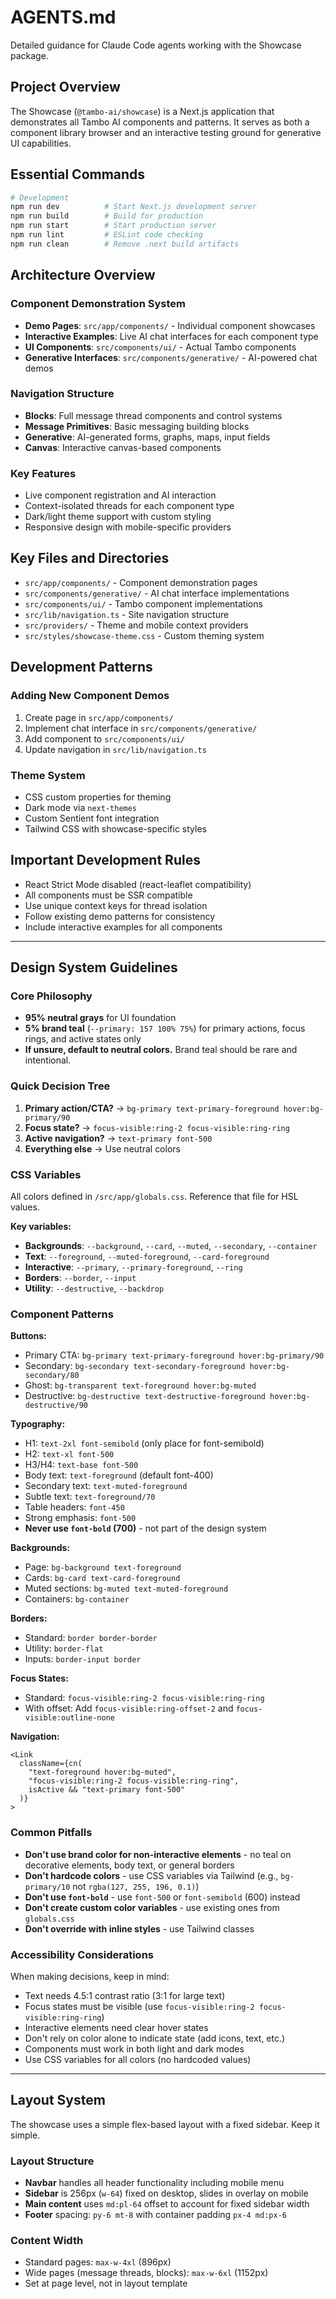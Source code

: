 # AGENTS.md

Detailed guidance for Claude Code agents working with the Showcase package.

## Project Overview

The Showcase (`@tambo-ai/showcase`) is a Next.js application that demonstrates all Tambo AI components and patterns. It serves as both a component library browser and an interactive testing ground for generative UI capabilities.

## Essential Commands

```bash
# Development
npm run dev          # Start Next.js development server
npm run build        # Build for production
npm run start        # Start production server
npm run lint         # ESLint code checking
npm run clean        # Remove .next build artifacts
```

## Architecture Overview

### Component Demonstration System

- **Demo Pages**: `src/app/components/` - Individual component showcases
- **Interactive Examples**: Live AI chat interfaces for each component type
- **UI Components**: `src/components/ui/` - Actual Tambo components
- **Generative Interfaces**: `src/components/generative/` - AI-powered chat demos

### Navigation Structure

- **Blocks**: Full message thread components and control systems
- **Message Primitives**: Basic messaging building blocks
- **Generative**: AI-generated forms, graphs, maps, input fields
- **Canvas**: Interactive canvas-based components

### Key Features

- Live component registration and AI interaction
- Context-isolated threads for each component type
- Dark/light theme support with custom styling
- Responsive design with mobile-specific providers

## Key Files and Directories

- `src/app/components/` - Component demonstration pages
- `src/components/generative/` - AI chat interface implementations
- `src/components/ui/` - Tambo component implementations
- `src/lib/navigation.ts` - Site navigation structure
- `src/providers/` - Theme and mobile context providers
- `src/styles/showcase-theme.css` - Custom theming system

## Development Patterns

### Adding New Component Demos

1. Create page in `src/app/components/`
2. Implement chat interface in `src/components/generative/`
3. Add component to `src/components/ui/`
4. Update navigation in `src/lib/navigation.ts`

### Theme System

- CSS custom properties for theming
- Dark mode via `next-themes`
- Custom Sentient font integration
- Tailwind CSS with showcase-specific styles

## Important Development Rules

- React Strict Mode disabled (react-leaflet compatibility)
- All components must be SSR compatible
- Use unique context keys for thread isolation
- Follow existing demo patterns for consistency
- Include interactive examples for all components

---

## Design System Guidelines

### Core Philosophy

- **95% neutral grays** for UI foundation
- **5% brand teal** (`--primary: 157 100% 75%`) for primary actions, focus rings, and active states only
- **If unsure, default to neutral colors.** Brand teal should be rare and intentional.

### Quick Decision Tree

1. **Primary action/CTA?** → `bg-primary text-primary-foreground hover:bg-primary/90`
2. **Focus state?** → `focus-visible:ring-2 focus-visible:ring-ring`
3. **Active navigation?** → `text-primary font-500`
4. **Everything else** → Use neutral colors

### CSS Variables

All colors defined in `/src/app/globals.css`. Reference that file for HSL values.

**Key variables:**

- **Backgrounds**: `--background`, `--card`, `--muted`, `--secondary`, `--container`
- **Text**: `--foreground`, `--muted-foreground`, `--card-foreground`
- **Interactive**: `--primary`, `--primary-foreground`, `--ring`
- **Borders**: `--border`, `--input`
- **Utility**: `--destructive`, `--backdrop`

### Component Patterns

**Buttons:**

- Primary CTA: `bg-primary text-primary-foreground hover:bg-primary/90`
- Secondary: `bg-secondary text-secondary-foreground hover:bg-secondary/80`
- Ghost: `bg-transparent text-foreground hover:bg-muted`
- Destructive: `bg-destructive text-destructive-foreground hover:bg-destructive/90`

**Typography:**

- H1: `text-2xl font-semibold` (only place for font-semibold)
- H2: `text-xl font-500`
- H3/H4: `text-base font-500`
- Body text: `text-foreground` (default font-400)
- Secondary text: `text-muted-foreground`
- Subtle text: `text-foreground/70`
- Table headers: `font-450`
- Strong emphasis: `font-500`
- **Never use `font-bold` (700)** - not part of the design system

**Backgrounds:**

- Page: `bg-background text-foreground`
- Cards: `bg-card text-card-foreground`
- Muted sections: `bg-muted text-muted-foreground`
- Containers: `bg-container`

**Borders:**

- Standard: `border border-border`
- Utility: `border-flat`
- Inputs: `border-input border`

**Focus States:**

- Standard: `focus-visible:ring-2 focus-visible:ring-ring`
- With offset: Add `focus-visible:ring-offset-2` and `focus-visible:outline-none`

**Navigation:**

```tsx
<Link
  className={cn(
    "text-foreground hover:bg-muted",
    "focus-visible:ring-2 focus-visible:ring-ring",
    isActive && "text-primary font-500"
  )}
>
```

### Common Pitfalls

- **Don't use brand color for non-interactive elements** - no teal on decorative elements, body text, or general borders
- **Don't hardcode colors** - use CSS variables via Tailwind (e.g., `bg-primary/10` not `rgba(127, 255, 196, 0.1)`)
- **Don't use `font-bold`** - use `font-500` or `font-semibold` (600) instead
- **Don't create custom color variables** - use existing ones from `globals.css`
- **Don't override with inline styles** - use Tailwind classes

### Accessibility Considerations

When making decisions, keep in mind:

- Text needs 4.5:1 contrast ratio (3:1 for large text)
- Focus states must be visible (use `focus-visible:ring-2 focus-visible:ring-ring`)
- Interactive elements need clear hover states
- Don't rely on color alone to indicate state (add icons, text, etc.)
- Components must work in both light and dark modes
- Use CSS variables for all colors (no hardcoded values)

---

## Layout System

The showcase uses a simple flex-based layout with a fixed sidebar. Keep it simple.

### Layout Structure

- **Navbar** handles all header functionality including mobile menu
- **Sidebar** is 256px (`w-64`) fixed on desktop, slides in overlay on mobile
- **Main content** uses `md:pl-64` offset to account for fixed sidebar width
- **Footer** spacing: `py-6 mt-8` with container padding `px-4 md:px-6`

### Content Width

- Standard pages: `max-w-4xl` (896px)
- Wide pages (message threads, blocks): `max-w-6xl` (1152px)
- Set at page level, not in layout template
